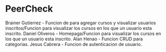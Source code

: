 # PeerCheck

Brainer Gutierrez - Funcion de para agregar cursos y visualizar usuarios inscritos/Funcion para visualizar los cursos en los que un usuario esta inscrito.
Daniel Oliveros - Homepaga/Funcion para visualizar los cursos en los que un usuario esta inscrito.
Alan Henao - Funcion CRUD para categorias.
Jesus Cabrera - Funcion de autenticacion de usuario.

